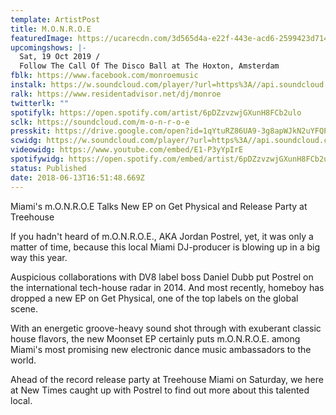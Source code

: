 ```yaml
---
template: ArtistPost
title: M.O.N.R.O.E
featuredImage: https://ucarecdn.com/3d565d4a-e22f-443e-acd6-2599423d7149/-/crop/1080x389/84,0/-/preview/
upcomingshows: |-
  Sat, 19 Oct 2019 /
  Follow The Call Of The Disco Ball at The Hoxton, Amsterdam
fblk: https://www.facebook.com/monroemusic
instalk: https://w.soundcloud.com/player/?url=https%3A//api.soundcloud.com/playlists/272359828&color=%23ff5500&auto_play=false&hide_related=false&show_comments=true&show_user=true&show_reposts=false&show_teaser=true&visual=true
ralk: https://www.residentadvisor.net/dj/monroe
twitterlk: ""
spotifylk: https://open.spotify.com/artist/6pDZzvzwjGXunH8FCb2ulo
sclk: https://soundcloud.com/m-o-n-r-o-e
presskit: https://drive.google.com/open?id=1qYtuRZ86UA9-3g8apWJkN2uYFQP_FrQ6
scwidg: https://w.soundcloud.com/player/?url=https%3A//api.soundcloud.com/playlists/272359828&color=%23ff5500&auto_play=false&hide_related=false&show_comments=true&show_user=true&show_reposts=false&show_teaser=true&visual=true
videowidg: https://www.youtube.com/embed/E1-P3yYpIrE
spotifywidg: https://open.spotify.com/embed/artist/6pDZzvzwjGXunH8FCb2ulo
status: Published
date: 2018-06-13T16:51:48.669Z
---
```

Miami's m.O.N.R.O.E Talks New EP on Get Physical and Release Party at Treehouse



If you hadn't heard of m.O.N.R.O.E., AKA Jordan Postrel, yet, it was only a matter of time, because this local Miami DJ-producer is blowing  up in a big way this year.

Auspicious collaborations with DV8 label boss Daniel Dubb put Postrel on the international tech-house radar in 2014. And most recently, homeboy has dropped a new EP on Get Physical, one of the top labels on the global scene.

With an energetic groove-heavy sound shot through with exuberant classic house flavors, the new Moonset EP certainly puts m.O.N.R.O.E. among Miami's most promising new electronic dance music ambassadors to the world.

Ahead of the record release party at Treehouse Miami on Saturday, we here at New Times caught up with Postrel to find out more about this talented local.